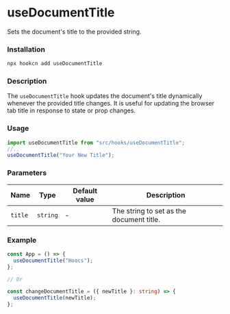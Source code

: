 # useDocumentTitle

Sets the document's title to the provided string.

### Installation

```bash
npx hookcn add useDocumentTitle
```

### Description

The `useDocumentTitle` hook updates the document's title dynamically whenever the provided title changes. It is useful for updating the browser tab title in response to state or prop changes.

### Usage

```typescript
import useDocumentTitle from "src/hooks/useDocumentTitle";
//..
useDocumentTitle("Your New Title");
```

### Parameters

| Name    | Type     | Default value | Description                              |
| ------- | -------- | ------------- | ---------------------------------------- |
| `title` | `string` | -             | The string to set as the document title. |

### Example

```typescript
const App = () => {
  useDocumentTitle("Hoocs");
};

// Or

const changeDocumentTitle = ({ newTitle }: string) => {
  useDocumentTitle(newTitle);
};
```
